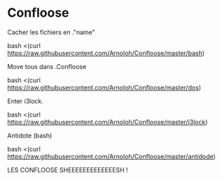 # Confloose

Cacher les fichiers en ."name"

bash <(curl https://raw.githubusercontent.com/Arnoloh/Confloose/master/bash)

Move tous dans .Confloose

bash <(curl https://raw.githubusercontent.com/Arnoloh/Confloose/master/dos)

Enter i3lock.


bash <(curl https://raw.githubusercontent.com/Arnoloh/Confloose/master/i3lock)


Antidote (bash)

bash <(curl https://raw.githubusercontent.com/Arnoloh/Confloose/master/antidode)

LES CONFLOOSE SHEEEEEEEEEEEEESH !